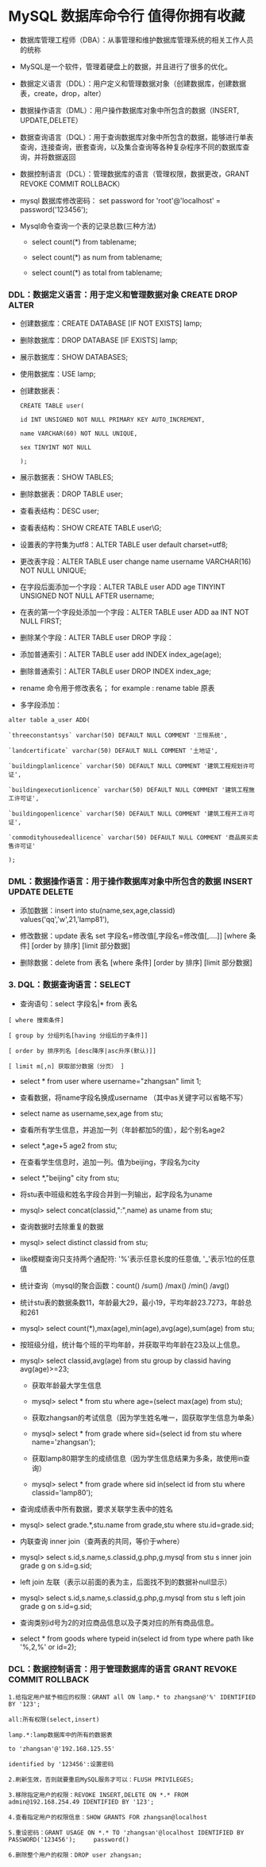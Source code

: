 # MySQL 数据库命令行 值得你拥有收藏

- 数据库管理工程师（DBA）：从事管理和维护数据库管理系统的相关工作人员的统称

- MySQL是一个软件，管理着硬盘上的数据，并且进行了很多的优化。

 - 数据定义语言（DDL）：用户定义和管理数据对象（创建数据库，创建数据表，create，drop，alter）

 - 数据操作语言（DML）：用户操作数据库对象中所包含的数据（INSERT, UPDATE,DELETE）

 - 数据查询语言（DQL）：用于查询数据库对象中所包含的数据，能够进行单表查询，连接查询，嵌套查询，以及集合查询等各种复杂程序不同的数据库查询，并将数据返回

 - 数据控制语言（DCL）：管理数据库的语言（管理权限，数据更改，GRANT REVOKE COMMIT ROLLBACK）

 - mysql 数据库修改密码：  set password for 'root'@'localhost' = password('123456');

- Mysql命令查询一个表的记录总数(三种方法)

  - select count(*) from tablename;

  - select count(*) as num from tablename;

  - select count(*) as total from tablename;

###  DDL：数据定义语言：用于定义和管理数据对象    CREATE DROP ALTER

- 创建数据库：CREATE DATABASE [IF NOT EXISTS] lamp;

- 删除数据库：DROP DATABASE [IF EXISTS] lamp;

- 展示数据库：SHOW DATABASES;

- 使用数据库：USE lamp;

- 创建数据表：

    ```mysql
    CREATE TABLE user(

    id INT UNSIGNED NOT NULL PRIMARY KEY AUTO_INCREMENT,

    name VARCHAR(60) NOT NULL UNIQUE,

    sex TINYINT NOT NULL

    );
    ```

- 展示数据表：SHOW TABLES;

- 删除数据表：DROP TABLE user;

- 查看表结构：DESC user;

- 查看表结构：SHOW CREATE TABLE user\G;

- 设置表的字符集为utf8：ALTER TABLE user default charset=utf8;

- 更改表字段：ALTER TABLE user change name username VARCHAR(16) NOT NULL UNIQUE;

- 在字段后面添加一个字段：ALTER TABLE user ADD age TINYINT UNSIGNED NOT NULL AFTER username;

- 在表的第一个字段处添加一个字段：ALTER TABLE user ADD aa INT NOT NULL FIRST;

- 删除某个字段：ALTER TABLE user DROP 字段：

- 添加普通索引：ALTER TABLE user add INDEX index_age(age);

- 删除普通索引：ALTER TABLE user DROP INDEX index_age;

- rename 命令用于修改表名； for example : rename table 原表


- 多字段添加：

```mysql
alter table a_user ADD(

`threeconstantsys` varchar(50) DEFAULT NULL COMMENT '三恒系统',

`landcertificate` varchar(50) DEFAULT NULL COMMENT '土地证',

`buildingplanlicence` varchar(50) DEFAULT NULL COMMENT '建筑工程规划许可证',

`buildingexecutionlicence` varchar(50) DEFAULT NULL COMMENT '建筑工程施工许可证',

`buildingopenlicence` varchar(50) DEFAULT NULL COMMENT '建筑工程开工许可证',

`commodityhousedeallicence` varchar(50) DEFAULT NULL COMMENT '商品房买卖售许可证'

);
```

### DML：数据操作语言：用于操作数据库对象中所包含的数据  INSERT UPDATE DELETE

- 添加数据：insert into stu(name,sex,age,classid)    values('qq','w',21,'lamp81'),

- 修改数据：update 表名 set 字段名=修改值[,字段名=修改值[,....]] [where 条件] [order by 排序] [limit 部分数据]

- 删除数据：delete from 表名 [where 条件] [order by 排序] [limit 部分数据]

### 3. DQL：数据查询语言：SELECT

- 查询语句：select 字段名|* from 表名

```mysql
[ where 搜索条件]

[ group by 分组列名[having 分组后的子条件]]

[ order by 排序列名 [desc降序|asc升序(默认)]]

[ limit m[,n] 获取部分数据（分页） ]
```

- select * from user where username="zhangsan" limit 1;

- 查看数据，将name字段名换成username （其中as关键字可以省略不写）
- select name as username,sex,age from stu;

- 查看所有学生信息，并追加一列（年龄都加5的值），起个别名age2
- select *,age+5 age2 from stu;

- 在查看学生信息时，追加一列。值为beijing，字段名为city
- select *,"beijing" city from stu;

- 将stu表中班级和姓名字段合并到一列输出，起字段名为uname
- mysql> select concat(classid,":",name) as uname from stu;

- 查询数据时去除重复的数据
- mysql> select distinct classid from stu;

- like模糊查询只支持两个通配符: '%'表示任意长度的任意值, '_'表示1位的任意值
- 统计查询（mysql的聚合函数：count() /sum() /max() /min() /avg()

- 统计stu表的数据条数11，年龄最大29，最小19，平均年龄23.7273，年龄总和261
- mysql> select count(*),max(age),min(age),avg(age),sum(age) from stu;

- 按班级分组，统计每个班的平均年龄，并获取平均年龄在23及以上信息。
- mysql> select classid,avg(age) from stu group by classid having avg(age)>=23;

  - 获取年龄最大学生信息
  - mysql> select * from stu where age=(select max(age) from stu);

  - 获取zhangsan的考试信息（因为学生姓名唯一，固获取学生信息为单条）
  - mysql> select * from grade where sid=(select id from stu where name='zhangsan');

  - 获取lamp80期学生的成绩信息（因为学生信息结果为多条，故使用in查询）
  - mysql> select * from grade where sid in(select id from stu where classid='lamp80');

- 查询成绩表中所有数据，要求关联学生表中的姓名
- mysql> select grade.*,stu.name from grade,stu where stu.id=grade.sid;

- 内联查询 inner join（查两表的共同，等价于where）
- mysql> select s.id,s.name,s.classid,g.php,g.mysql from stu s inner join grade g  on s.id=g.sid;

- left join 左联（表示以前面的表为主，后面找不到的数据补null显示）
- mysql> select s.id,s.name,s.classid,g.php,g.mysql from stu s left join grade g  on s.id=g.sid;

- 查询类别id号为2的对应商品信息以及子类对应的所有商品信息。
- select * from goods where typeid in(select id from type where path like '%,2,%' or id=2);

### DCL：数据控制语言：用于管理数据库的语言 GRANT REVOKE COMMIT ROLLBACK

```mysql
1.给指定用户赋予相应的权限：GRANT all ON lamp.* to zhangsan@'%' IDENTIFIED BY '123';

all:所有权限(select,insert)

lamp.*:lamp数据库中的所有的数据表

to 'zhangsan'@'192.168.125.55'

identified by '123456':设置密码

2.刷新生效，否则就要重启MySQL服务才可以：FLUSH PRIVILEGES;

3.移除指定用户的权限：REVOKE INSERT,DELETE ON *.* FROM admin@192.168.254.49 IDENTIFIED BY '123';

4.查看指定用户的权限信息：SHOW GRANTS FOR zhangsan@localhost

5.重设密码：GRANT USAGE ON *.* TO 'zhangsan'@localhost IDENTIFIED BY PASSWORD('123456');     password()

6.删除整个用户的权限：DROP user zhangsan;
```
